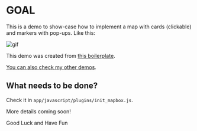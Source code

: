 # GOAL

This is a demo to show-case how to implement a map with cards (clickable) and markers with pop-ups. Like this:

![gif](https://i.imgur.com/4sFe6oK.gif)

This demo was created from [this boilerplate](https://github.com/andrerferrer/geocoder-map#goal).

[You can also check my other demos](https://github.com/andrerferrer/dedemos/blob/master/README.md#ded%C3%A9mos).

## What needs to be done?

Check it in `app/javascript/plugins/init_mapbox.js`.

More details coming soon!

Good Luck and Have Fun
